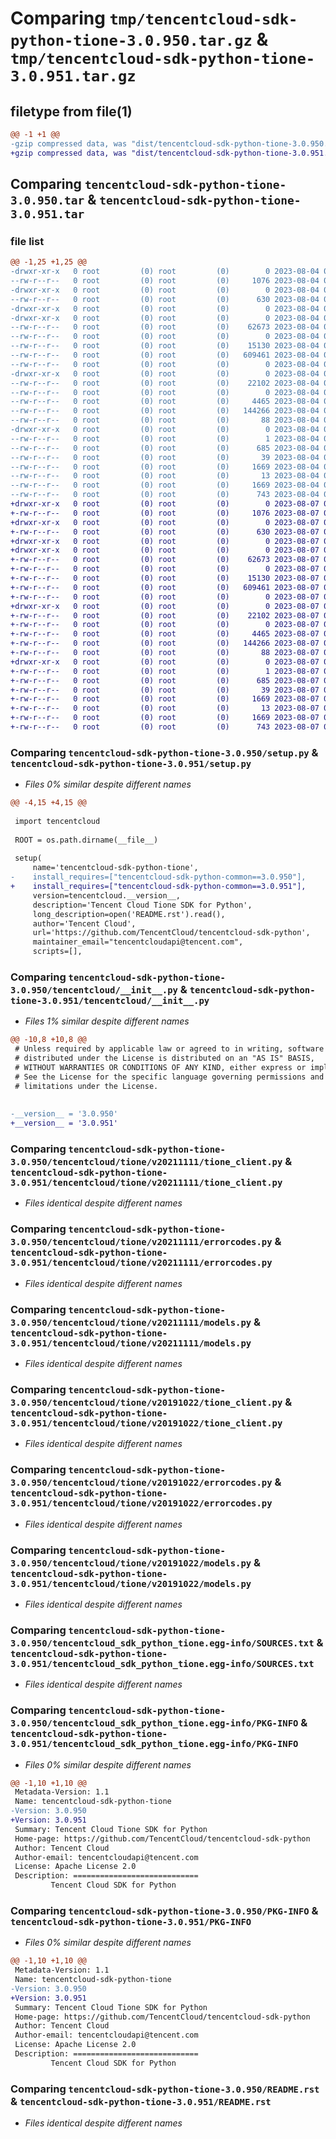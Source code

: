 # Comparing `tmp/tencentcloud-sdk-python-tione-3.0.950.tar.gz` & `tmp/tencentcloud-sdk-python-tione-3.0.951.tar.gz`

## filetype from file(1)

```diff
@@ -1 +1 @@
-gzip compressed data, was "dist/tencentcloud-sdk-python-tione-3.0.950.tar", last modified: Fri Aug  4 00:36:38 2023, max compression
+gzip compressed data, was "dist/tencentcloud-sdk-python-tione-3.0.951.tar", last modified: Mon Aug  7 00:36:32 2023, max compression
```

## Comparing `tencentcloud-sdk-python-tione-3.0.950.tar` & `tencentcloud-sdk-python-tione-3.0.951.tar`

### file list

```diff
@@ -1,25 +1,25 @@
-drwxr-xr-x   0 root         (0) root         (0)        0 2023-08-04 00:36:38.000000 tencentcloud-sdk-python-tione-3.0.950/
--rw-r--r--   0 root         (0) root         (0)     1076 2023-08-04 00:36:38.000000 tencentcloud-sdk-python-tione-3.0.950/setup.py
-drwxr-xr-x   0 root         (0) root         (0)        0 2023-08-04 00:36:38.000000 tencentcloud-sdk-python-tione-3.0.950/tencentcloud/
--rw-r--r--   0 root         (0) root         (0)      630 2023-08-04 00:36:38.000000 tencentcloud-sdk-python-tione-3.0.950/tencentcloud/__init__.py
-drwxr-xr-x   0 root         (0) root         (0)        0 2023-08-04 00:36:38.000000 tencentcloud-sdk-python-tione-3.0.950/tencentcloud/tione/
-drwxr-xr-x   0 root         (0) root         (0)        0 2023-08-04 00:36:38.000000 tencentcloud-sdk-python-tione-3.0.950/tencentcloud/tione/v20211111/
--rw-r--r--   0 root         (0) root         (0)    62673 2023-08-04 00:36:38.000000 tencentcloud-sdk-python-tione-3.0.950/tencentcloud/tione/v20211111/tione_client.py
--rw-r--r--   0 root         (0) root         (0)        0 2023-08-04 00:36:38.000000 tencentcloud-sdk-python-tione-3.0.950/tencentcloud/tione/v20211111/__init__.py
--rw-r--r--   0 root         (0) root         (0)    15130 2023-08-04 00:36:38.000000 tencentcloud-sdk-python-tione-3.0.950/tencentcloud/tione/v20211111/errorcodes.py
--rw-r--r--   0 root         (0) root         (0)   609461 2023-08-04 00:36:38.000000 tencentcloud-sdk-python-tione-3.0.950/tencentcloud/tione/v20211111/models.py
--rw-r--r--   0 root         (0) root         (0)        0 2023-08-04 00:36:38.000000 tencentcloud-sdk-python-tione-3.0.950/tencentcloud/tione/__init__.py
-drwxr-xr-x   0 root         (0) root         (0)        0 2023-08-04 00:36:38.000000 tencentcloud-sdk-python-tione-3.0.950/tencentcloud/tione/v20191022/
--rw-r--r--   0 root         (0) root         (0)    22102 2023-08-04 00:36:38.000000 tencentcloud-sdk-python-tione-3.0.950/tencentcloud/tione/v20191022/tione_client.py
--rw-r--r--   0 root         (0) root         (0)        0 2023-08-04 00:36:38.000000 tencentcloud-sdk-python-tione-3.0.950/tencentcloud/tione/v20191022/__init__.py
--rw-r--r--   0 root         (0) root         (0)     4465 2023-08-04 00:36:38.000000 tencentcloud-sdk-python-tione-3.0.950/tencentcloud/tione/v20191022/errorcodes.py
--rw-r--r--   0 root         (0) root         (0)   144266 2023-08-04 00:36:38.000000 tencentcloud-sdk-python-tione-3.0.950/tencentcloud/tione/v20191022/models.py
--rw-r--r--   0 root         (0) root         (0)       88 2023-08-04 00:36:38.000000 tencentcloud-sdk-python-tione-3.0.950/setup.cfg
-drwxr-xr-x   0 root         (0) root         (0)        0 2023-08-04 00:36:38.000000 tencentcloud-sdk-python-tione-3.0.950/tencentcloud_sdk_python_tione.egg-info/
--rw-r--r--   0 root         (0) root         (0)        1 2023-08-04 00:36:38.000000 tencentcloud-sdk-python-tione-3.0.950/tencentcloud_sdk_python_tione.egg-info/dependency_links.txt
--rw-r--r--   0 root         (0) root         (0)      685 2023-08-04 00:36:38.000000 tencentcloud-sdk-python-tione-3.0.950/tencentcloud_sdk_python_tione.egg-info/SOURCES.txt
--rw-r--r--   0 root         (0) root         (0)       39 2023-08-04 00:36:38.000000 tencentcloud-sdk-python-tione-3.0.950/tencentcloud_sdk_python_tione.egg-info/requires.txt
--rw-r--r--   0 root         (0) root         (0)     1669 2023-08-04 00:36:38.000000 tencentcloud-sdk-python-tione-3.0.950/tencentcloud_sdk_python_tione.egg-info/PKG-INFO
--rw-r--r--   0 root         (0) root         (0)       13 2023-08-04 00:36:38.000000 tencentcloud-sdk-python-tione-3.0.950/tencentcloud_sdk_python_tione.egg-info/top_level.txt
--rw-r--r--   0 root         (0) root         (0)     1669 2023-08-04 00:36:38.000000 tencentcloud-sdk-python-tione-3.0.950/PKG-INFO
--rw-r--r--   0 root         (0) root         (0)      743 2023-08-04 00:36:38.000000 tencentcloud-sdk-python-tione-3.0.950/README.rst
+drwxr-xr-x   0 root         (0) root         (0)        0 2023-08-07 00:36:32.000000 tencentcloud-sdk-python-tione-3.0.951/
+-rw-r--r--   0 root         (0) root         (0)     1076 2023-08-07 00:36:31.000000 tencentcloud-sdk-python-tione-3.0.951/setup.py
+drwxr-xr-x   0 root         (0) root         (0)        0 2023-08-07 00:36:32.000000 tencentcloud-sdk-python-tione-3.0.951/tencentcloud/
+-rw-r--r--   0 root         (0) root         (0)      630 2023-08-07 00:36:31.000000 tencentcloud-sdk-python-tione-3.0.951/tencentcloud/__init__.py
+drwxr-xr-x   0 root         (0) root         (0)        0 2023-08-07 00:36:32.000000 tencentcloud-sdk-python-tione-3.0.951/tencentcloud/tione/
+drwxr-xr-x   0 root         (0) root         (0)        0 2023-08-07 00:36:32.000000 tencentcloud-sdk-python-tione-3.0.951/tencentcloud/tione/v20211111/
+-rw-r--r--   0 root         (0) root         (0)    62673 2023-08-07 00:36:31.000000 tencentcloud-sdk-python-tione-3.0.951/tencentcloud/tione/v20211111/tione_client.py
+-rw-r--r--   0 root         (0) root         (0)        0 2023-08-07 00:36:31.000000 tencentcloud-sdk-python-tione-3.0.951/tencentcloud/tione/v20211111/__init__.py
+-rw-r--r--   0 root         (0) root         (0)    15130 2023-08-07 00:36:31.000000 tencentcloud-sdk-python-tione-3.0.951/tencentcloud/tione/v20211111/errorcodes.py
+-rw-r--r--   0 root         (0) root         (0)   609461 2023-08-07 00:36:31.000000 tencentcloud-sdk-python-tione-3.0.951/tencentcloud/tione/v20211111/models.py
+-rw-r--r--   0 root         (0) root         (0)        0 2023-08-07 00:36:31.000000 tencentcloud-sdk-python-tione-3.0.951/tencentcloud/tione/__init__.py
+drwxr-xr-x   0 root         (0) root         (0)        0 2023-08-07 00:36:32.000000 tencentcloud-sdk-python-tione-3.0.951/tencentcloud/tione/v20191022/
+-rw-r--r--   0 root         (0) root         (0)    22102 2023-08-07 00:36:31.000000 tencentcloud-sdk-python-tione-3.0.951/tencentcloud/tione/v20191022/tione_client.py
+-rw-r--r--   0 root         (0) root         (0)        0 2023-08-07 00:36:31.000000 tencentcloud-sdk-python-tione-3.0.951/tencentcloud/tione/v20191022/__init__.py
+-rw-r--r--   0 root         (0) root         (0)     4465 2023-08-07 00:36:31.000000 tencentcloud-sdk-python-tione-3.0.951/tencentcloud/tione/v20191022/errorcodes.py
+-rw-r--r--   0 root         (0) root         (0)   144266 2023-08-07 00:36:31.000000 tencentcloud-sdk-python-tione-3.0.951/tencentcloud/tione/v20191022/models.py
+-rw-r--r--   0 root         (0) root         (0)       88 2023-08-07 00:36:32.000000 tencentcloud-sdk-python-tione-3.0.951/setup.cfg
+drwxr-xr-x   0 root         (0) root         (0)        0 2023-08-07 00:36:32.000000 tencentcloud-sdk-python-tione-3.0.951/tencentcloud_sdk_python_tione.egg-info/
+-rw-r--r--   0 root         (0) root         (0)        1 2023-08-07 00:36:32.000000 tencentcloud-sdk-python-tione-3.0.951/tencentcloud_sdk_python_tione.egg-info/dependency_links.txt
+-rw-r--r--   0 root         (0) root         (0)      685 2023-08-07 00:36:32.000000 tencentcloud-sdk-python-tione-3.0.951/tencentcloud_sdk_python_tione.egg-info/SOURCES.txt
+-rw-r--r--   0 root         (0) root         (0)       39 2023-08-07 00:36:32.000000 tencentcloud-sdk-python-tione-3.0.951/tencentcloud_sdk_python_tione.egg-info/requires.txt
+-rw-r--r--   0 root         (0) root         (0)     1669 2023-08-07 00:36:32.000000 tencentcloud-sdk-python-tione-3.0.951/tencentcloud_sdk_python_tione.egg-info/PKG-INFO
+-rw-r--r--   0 root         (0) root         (0)       13 2023-08-07 00:36:32.000000 tencentcloud-sdk-python-tione-3.0.951/tencentcloud_sdk_python_tione.egg-info/top_level.txt
+-rw-r--r--   0 root         (0) root         (0)     1669 2023-08-07 00:36:32.000000 tencentcloud-sdk-python-tione-3.0.951/PKG-INFO
+-rw-r--r--   0 root         (0) root         (0)      743 2023-08-07 00:36:31.000000 tencentcloud-sdk-python-tione-3.0.951/README.rst
```

### Comparing `tencentcloud-sdk-python-tione-3.0.950/setup.py` & `tencentcloud-sdk-python-tione-3.0.951/setup.py`

 * *Files 0% similar despite different names*

```diff
@@ -4,15 +4,15 @@
 
 import tencentcloud
 
 ROOT = os.path.dirname(__file__)
 
 setup(
     name='tencentcloud-sdk-python-tione',
-    install_requires=["tencentcloud-sdk-python-common==3.0.950"],
+    install_requires=["tencentcloud-sdk-python-common==3.0.951"],
     version=tencentcloud.__version__,
     description='Tencent Cloud Tione SDK for Python',
     long_description=open('README.rst').read(),
     author='Tencent Cloud',
     url='https://github.com/TencentCloud/tencentcloud-sdk-python',
     maintainer_email="tencentcloudapi@tencent.com",
     scripts=[],
```

### Comparing `tencentcloud-sdk-python-tione-3.0.950/tencentcloud/__init__.py` & `tencentcloud-sdk-python-tione-3.0.951/tencentcloud/__init__.py`

 * *Files 1% similar despite different names*

```diff
@@ -10,8 +10,8 @@
 # Unless required by applicable law or agreed to in writing, software
 # distributed under the License is distributed on an "AS IS" BASIS,
 # WITHOUT WARRANTIES OR CONDITIONS OF ANY KIND, either express or implied.
 # See the License for the specific language governing permissions and
 # limitations under the License.
 
 
-__version__ = '3.0.950'
+__version__ = '3.0.951'
```

### Comparing `tencentcloud-sdk-python-tione-3.0.950/tencentcloud/tione/v20211111/tione_client.py` & `tencentcloud-sdk-python-tione-3.0.951/tencentcloud/tione/v20211111/tione_client.py`

 * *Files identical despite different names*

### Comparing `tencentcloud-sdk-python-tione-3.0.950/tencentcloud/tione/v20211111/errorcodes.py` & `tencentcloud-sdk-python-tione-3.0.951/tencentcloud/tione/v20211111/errorcodes.py`

 * *Files identical despite different names*

### Comparing `tencentcloud-sdk-python-tione-3.0.950/tencentcloud/tione/v20211111/models.py` & `tencentcloud-sdk-python-tione-3.0.951/tencentcloud/tione/v20211111/models.py`

 * *Files identical despite different names*

### Comparing `tencentcloud-sdk-python-tione-3.0.950/tencentcloud/tione/v20191022/tione_client.py` & `tencentcloud-sdk-python-tione-3.0.951/tencentcloud/tione/v20191022/tione_client.py`

 * *Files identical despite different names*

### Comparing `tencentcloud-sdk-python-tione-3.0.950/tencentcloud/tione/v20191022/errorcodes.py` & `tencentcloud-sdk-python-tione-3.0.951/tencentcloud/tione/v20191022/errorcodes.py`

 * *Files identical despite different names*

### Comparing `tencentcloud-sdk-python-tione-3.0.950/tencentcloud/tione/v20191022/models.py` & `tencentcloud-sdk-python-tione-3.0.951/tencentcloud/tione/v20191022/models.py`

 * *Files identical despite different names*

### Comparing `tencentcloud-sdk-python-tione-3.0.950/tencentcloud_sdk_python_tione.egg-info/SOURCES.txt` & `tencentcloud-sdk-python-tione-3.0.951/tencentcloud_sdk_python_tione.egg-info/SOURCES.txt`

 * *Files identical despite different names*

### Comparing `tencentcloud-sdk-python-tione-3.0.950/tencentcloud_sdk_python_tione.egg-info/PKG-INFO` & `tencentcloud-sdk-python-tione-3.0.951/tencentcloud_sdk_python_tione.egg-info/PKG-INFO`

 * *Files 0% similar despite different names*

```diff
@@ -1,10 +1,10 @@
 Metadata-Version: 1.1
 Name: tencentcloud-sdk-python-tione
-Version: 3.0.950
+Version: 3.0.951
 Summary: Tencent Cloud Tione SDK for Python
 Home-page: https://github.com/TencentCloud/tencentcloud-sdk-python
 Author: Tencent Cloud
 Author-email: tencentcloudapi@tencent.com
 License: Apache License 2.0
 Description: ============================
         Tencent Cloud SDK for Python
```

### Comparing `tencentcloud-sdk-python-tione-3.0.950/PKG-INFO` & `tencentcloud-sdk-python-tione-3.0.951/PKG-INFO`

 * *Files 0% similar despite different names*

```diff
@@ -1,10 +1,10 @@
 Metadata-Version: 1.1
 Name: tencentcloud-sdk-python-tione
-Version: 3.0.950
+Version: 3.0.951
 Summary: Tencent Cloud Tione SDK for Python
 Home-page: https://github.com/TencentCloud/tencentcloud-sdk-python
 Author: Tencent Cloud
 Author-email: tencentcloudapi@tencent.com
 License: Apache License 2.0
 Description: ============================
         Tencent Cloud SDK for Python
```

### Comparing `tencentcloud-sdk-python-tione-3.0.950/README.rst` & `tencentcloud-sdk-python-tione-3.0.951/README.rst`

 * *Files identical despite different names*

